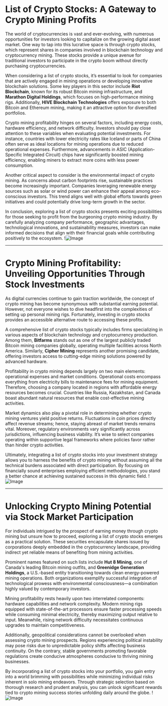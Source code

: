 # List of Crypto Stocks: A Gateway to Crypto Mining Profits

The world of cryptocurrencies is vast and ever-evolving, with numerous opportunities for investors looking to capitalize on the growing digital asset market. One way to tap into this lucrative space is through crypto stocks, which represent shares in companies involved in blockchain technology and cryptocurrency mining. These stocks provide a unique avenue for traditional investors to participate in the crypto boom without directly purchasing cryptocurrencies.

When considering a list of crypto stocks, it’s essential to look for companies that are actively engaged in mining operations or developing innovative blockchain solutions. Some key players in this sector include **Riot Blockchain**, known for its robust Bitcoin mining infrastructure, and **Marathon Digital Holdings**, which focuses on high-performance mining rigs. Additionally, **HIVE Blockchain Technologies** offers exposure to both Bitcoin and Ethereum mining, making it an attractive option for diversified portfolios.

Crypto mining profitability hinges on several factors, including energy costs, hardware efficiency, and network difficulty. Investors should pay close attention to these variables when evaluating potential investments. For instance, countries with lower electricity rates like Iceland or parts of China often serve as ideal locations for mining operations due to reduced operational expenses. Furthermore, advancements in ASIC (Application-Specific Integrated Circuit) chips have significantly boosted mining efficiency, enabling miners to extract more coins with less power consumption.

Another critical aspect to consider is the environmental impact of crypto mining. As concerns about carbon footprints rise, sustainable practices become increasingly important. Companies leveraging renewable energy sources such as solar or wind power can enhance their appeal among eco-conscious investors. This trend aligns well with global efforts towards green initiatives and could potentially drive long-term growth in the sector.

In conclusion, exploring a list of crypto stocks presents exciting possibilities for those seeking to profit from the burgeoning crypto mining industry. By carefully analyzing company performance, geographic advantages, technological innovations, and sustainability measures, investors can make informed decisions that align with their financial goals while contributing positively to the ecosystem. !![Image](https://github.com/user-attachments/assets/b6e7b7a2-655e-4d44-8baa-20c566a3cb65)

---

# Crypto Mining Profitability: Unveiling Opportunities Through Stock Investments

As digital currencies continue to gain traction worldwide, the concept of crypto mining has become synonymous with substantial earning potential. However, not everyone wishes to dive headfirst into the complexities of setting up personal mining rigs. Fortunately, investing in crypto stocks provides an accessible alternative route to accessing these profits. 

A comprehensive list of crypto stocks typically includes firms specializing in various aspects of blockchain technology and cryptocurrency production. Among them, **Bitfarms** stands out as one of the largest publicly traded Bitcoin mining companies globally, operating multiple facilities across North America. Similarly, **Cipher Mining** represents another promising candidate, offering investors access to cutting-edge mining solutions powered by advanced hardware.

Profitability in crypto mining depends largely on two main elements: operational expenses and market conditions. Operational costs encompass everything from electricity bills to maintenance fees for mining equipment. Therefore, choosing a company located in regions with affordable energy resources becomes crucial. Countries like Russia, Kazakhstan, and Canada boast abundant natural resources that enable cost-effective mining activities.

Market dynamics also play a pivotal role in determining whether crypto mining ventures yield positive returns. Fluctuations in coin prices directly affect revenue streams; hence, staying abreast of market trends remains vital. Moreover, regulatory environments vary significantly across jurisdictions, influencing business viability. It’s wise to select companies operating within supportive legal frameworks where policies favor rather than hinder crypto activities.

Ultimately, integrating a list of crypto stocks into your investment strategy allows you to harness the benefits of crypto mining without assuming all the technical burdens associated with direct participation. By focusing on financially sound enterprises employing efficient methodologies, you stand a better chance at achieving sustained success in this dynamic field. !![Image](https://github.com/user-attachments/assets/b6e7b7a2-655e-4d44-8baa-20c566a3cb65)

---

# Unlocking Crypto Mining Potential via Stock Market Participation

For individuals intrigued by the prospect of earning money through crypto mining but unsure how to proceed, exploring a list of crypto stocks emerges as a practical solution. These securities encapsulate shares issued by corporations deeply embedded in the cryptocurrency landscape, providing indirect yet reliable means of benefiting from mining activities.

Prominent names featured on such lists include **Hut 8 Mining**, one of Canada's leading Bitcoin mining outfits, and **Greenidge Generation Holdings**, a U.S.-based entity transitioning towards clean energy-powered mining operations. Both organizations exemplify successful integration of technological prowess with environmental consciousness—a combination highly valued by contemporary investors.

Mining profitability rests heavily upon two interrelated components: hardware capabilities and network complexity. Modern mining rigs equipped with state-of-the-art processors ensure faster processing speeds while consuming minimal electricity, thereby maximizing output relative to input. Meanwhile, rising network difficulty necessitates continuous upgrades to maintain competitiveness.

Additionally, geopolitical considerations cannot be overlooked when assessing crypto mining prospects. Regions experiencing political instability may pose risks due to unpredictable policy shifts affecting business continuity. On the contrary, stable governments promoting favorable regulations create conducive atmospheres conducive to thriving mining businesses.

By incorporating a list of crypto stocks into your portfolio, you gain entry into a world brimming with possibilities while minimizing individual risks inherent in solo mining endeavors. Through strategic selection based on thorough research and prudent analysis, you can unlock significant rewards tied to crypto mining success stories unfolding daily around the globe. !![Image](https://github.com/user-attachments/assets/b6e7b7a2-655e-4d44-8baa-20c566a3cb65)